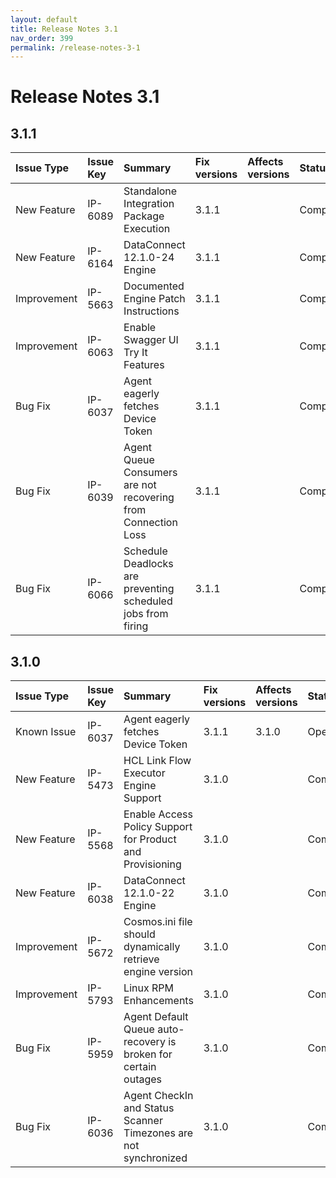 ```yaml
---
layout: default
title: Release Notes 3.1
nav_order: 399
permalink: /release-notes-3-1
---
```

# Release Notes 3.1

## 3.1.1

| Issue Type  | Issue Key | Summary                                                                    | Fix versions | Affects versions | Status      |
|:------------|:----------|:---------------------------------------------------------------------------|:-------------|:-----------------|:------------|
| New Feature | IP-6089   | Standalone Integration Package Execution                                   | 3.1.1        |                  | Completed   |
| New Feature | IP-6164   | DataConnect 12.1.0-24 Engine                                               | 3.1.1        |                  | Completed   |
| Improvement | IP-5663   | Documented Engine Patch Instructions                                       | 3.1.1        |                  | Completed   |
| Improvement | IP-6063   | Enable Swagger UI Try It Features                                          | 3.1.1        |                  | Completed   |
| Bug Fix     | IP-6037   | Agent eagerly fetches Device Token                                         | 3.1.1        |                  | Completed   |
| Bug Fix     | IP-6039   | Agent Queue Consumers are not recovering from Connection Loss              | 3.1.1        |                  | Completed   |
| Bug Fix     | IP-6066   | Schedule Deadlocks are preventing scheduled jobs from firing               | 3.1.1        |                  | Completed   |

## 3.1.0

| Issue Type  | Issue Key | Summary                                                                    | Fix versions | Affects versions | Status      |
|:------------|:----------|:---------------------------------------------------------------------------|:-------------|:-----------------|:------------|
| Known Issue | IP-6037   | Agent eagerly fetches Device Token                                         | 3.1.1        | 3.1.0            | Open        |
| New Feature | IP-5473   | HCL Link Flow Executor Engine Support                                      | 3.1.0        |                  | Completed   |
| New Feature | IP-5568   | Enable Access Policy Support for Product and Provisioning                  | 3.1.0        |                  | Completed   |
| New Feature | IP-6038   | DataConnect 12.1.0-22 Engine                                               | 3.1.0        |                  | Completed   |
| Improvement | IP-5672   | Cosmos.ini file should dynamically retrieve engine version                 | 3.1.0        |                  | Completed   |
| Improvement | IP-5793   | Linux RPM Enhancements                                                     | 3.1.0        |                  | Completed   |
| Bug Fix     | IP-5959   | Agent Default Queue auto-recovery is broken for certain outages            | 3.1.0        |                  | Completed   |
| Bug Fix     | IP-6036   | Agent CheckIn and Status Scanner Timezones are not synchronized            | 3.1.0        |                  | Completed   |